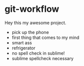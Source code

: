 # git-workflow

Hey this my awesome project.

- pick up the phone
- first thing that comes to my mind
- smart ass
- refrigerator
- no spell check in sublime!
- sublime spellcheck necessary







